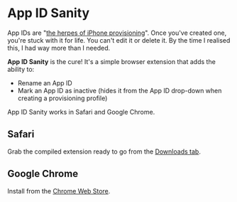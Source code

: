 # App ID Sanity

App IDs are "[the herpes of iPhone provisioning][so-herpes]". Once you've created one, you're
stuck with it for life. You can't edit it or delete it. By the time I realised this, I had way
more than I needed.

**App ID Sanity** is the cure! It's a simple browser extension that adds the ability to:

  * Rename an App ID
  * Mark an App ID as inactive (hides it from the App ID drop-down when creating a provisioning profile)

App ID Sanity works in Safari and Google Chrome.

## Safari

Grab the compiled extension ready to go from the [Downloads tab][downloads].

## Google Chrome

Install from the [Chrome Web Store][chrome-webstore].

[chrome-webstore]: https://chrome.google.com/webstore/detail/dleofkjfblmgcedmhdankbcmhonjndne
[so-herpes]: http://stackoverflow.com/questions/3004833/how-to-remove-app-ids-from-iphone-provisioning-portal/3004867#3004867
[downloads]: https://github.com/simonwhitaker/app-id-sanity/downloads

